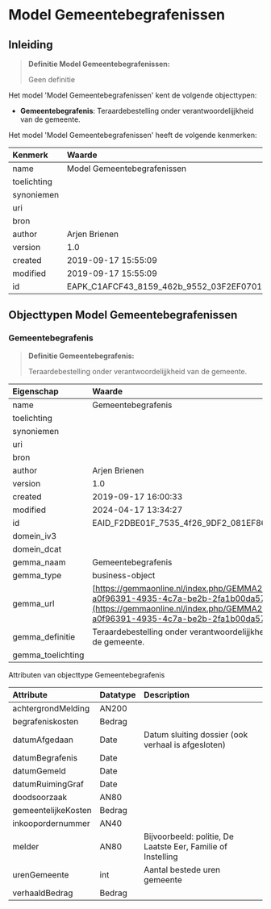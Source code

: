 # Model Gemeentebegrafenissen
## Inleiding
> **Definitie Model Gemeentebegrafenissen:** 
>
> Geen definitie

Het model 'Model Gemeentebegrafenissen' kent de volgende objecttypen:

* **Gemeentebegrafenis**: Teraardebestelling onder verantwoordelijjkheid van de gemeente.


Het model 'Model Gemeentebegrafenissen' heeft de volgende kenmerken:

| Kenmerk | Waarde |
| :--- | :------ |
| name | Model Gemeentebegrafenissen |
| toelichting |  |
| synoniemen |  |
| uri |  |
| bron |  |
| author | Arjen Brienen |
| version | 1.0 |
| created | 2019-09-17 15:55:09 |
| modified | 2019-09-17 15:55:09 |
| id | EAPK_C1AFCF43_8159_462b_9552_03F2EF070141 |


## Objecttypen Model Gemeentebegrafenissen


### Gemeentebegrafenis
> **Definitie Gemeentebegrafenis:** 
>
> Teraardebestelling onder verantwoordelijjkheid van de gemeente.

| Eigenschap | Waarde |
| :--- | :------ |
| name | Gemeentebegrafenis |
| toelichting |  |
| synoniemen |  |
| uri |  |
| bron |  |
| author | Arjen Brienen |
| version | 1.0 |
| created | 2019-09-17 16:00:33 |
| modified | 2024-04-17 13:34:27 |
| id | EAID_F2DBE01F_7535_4f26_9DF2_081EF8632F36 |
| domein_iv3 |  |
| domein_dcat |  |
| gemma_naam | Gemeentebegrafenis |
| gemma_type | business-object |
| gemma_url | [https://gemmaonline.nl/index.php/GEMMA2/0.9/id-a0f96391-4935-4c7a-be2b-2fa1b00da57f](https://gemmaonline.nl/index.php/GEMMA2/0.9/id-a0f96391-4935-4c7a-be2b-2fa1b00da57f) |
| gemma_definitie | Teraardebestelling onder verantwoordelijjkheid van de gemeente. |
| gemma_toelichting |  |


Attributen van objecttype Gemeentebegrafenis

| Attribute | Datatype | Description |
| :--- | :--- | :--- |
| achtergrondMelding | AN200 |  |
| begrafeniskosten | Bedrag |  |
| datumAfgedaan | Date | Datum sluiting dossier (ook verhaal is afgesloten) |
| datumBegrafenis | Date |  |
| datumGemeld | Date |  |
| datumRuimingGraf | Date |  |
| doodsoorzaak | AN80 |  |
| gemeentelijkeKosten | Bedrag |  |
| inkoopordernummer | AN40 |  |
| melder | AN80 | Bijvoorbeeld: politie, De Laatste Eer, Familie of Instelling |
| urenGemeente | int | Aantal bestede uren gemeente |
| verhaaldBedrag | Bedrag |  |






